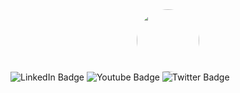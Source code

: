 <div id="header" align="center">
  <img style="border-radius: 50%;" src="https://i.ibb.co/nbPnpPc/vekikornjaca-cool-cartoon-turtle-head-with-sunglasses-and-a-hat-e671b321-27fa-491f-a9cb-42c55222037a.png" width="100"/>
</div>

<div id="badges">
  <img src="https://img.shields.io/badge/LinkedIn-blue?style=for-the-badge&logo=linkedin&logoColor=white" alt="LinkedIn Badge"/>
  <img src="https://img.shields.io/badge/YouTube-red?style=for-the-badge&logo=youtube&logoColor=white" alt="Youtube Badge"/>
  <img src="https://img.shields.io/badge/Twitter-blue?style=for-the-badge&logo=twitter&logoColor=white" alt="Twitter Badge"/>
</div>
